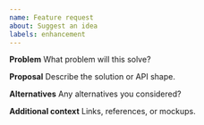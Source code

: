 ```yaml
---
name: Feature request
about: Suggest an idea
labels: enhancement
---
```

**Problem**
What problem will this solve?

**Proposal**
Describe the solution or API shape.

**Alternatives**
Any alternatives you considered?

**Additional context**
Links, references, or mockups.
